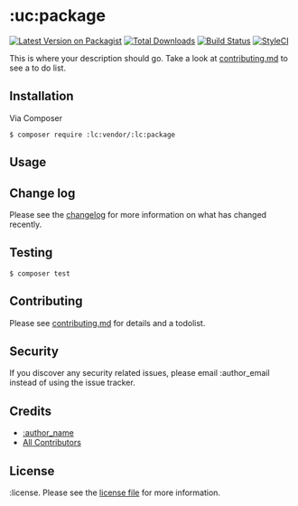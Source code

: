 # :uc:package

[![Latest Version on Packagist][ico-version]][link-packagist]
[![Total Downloads][ico-downloads]][link-downloads]
[![Build Status][ico-travis]][link-travis]
[![StyleCI][ico-styleci]][link-styleci]

This is where your description should go. Take a look at [contributing.md](contributing.md) to see a to do list.

## Installation

Via Composer

``` shell
$ composer require :lc:vendor/:lc:package
```

## Usage

## Change log

Please see the [changelog](changelog.md) for more information on what has changed recently.

## Testing

``` shell
$ composer test
```

## Contributing

Please see [contributing.md](contributing.md) for details and a todolist.

## Security

If you discover any security related issues, please email :author_email instead of using the issue tracker.

## Credits

- [:author_name][link-author]
- [All Contributors][link-contributors]

## License

:license. Please see the [license file](license.md) for more information.

[ico-version]: https://img.shields.io/packagist/v/:lc:vendor/:lc:package.svg?style=flat-square
[ico-downloads]: https://img.shields.io/packagist/dt/:lc:vendor/:lc:package.svg?style=flat-square
[ico-travis]: https://img.shields.io/travis/:lc:vendor/:lc:package/master.svg?style=flat-square
[ico-styleci]: https://styleci.io/repos/12345678/shield

[link-packagist]: https://packagist.org/packages/:lc:vendor/:lc:package
[link-downloads]: https://packagist.org/packages/:lc:vendor/:lc:package
[link-travis]: https://travis-ci.org/:lc:vendor/:lc:package
[link-styleci]: https://styleci.io/repos/12345678
[link-author]: https://github.com/:lc:vendor
[link-contributors]: ../../contributors
